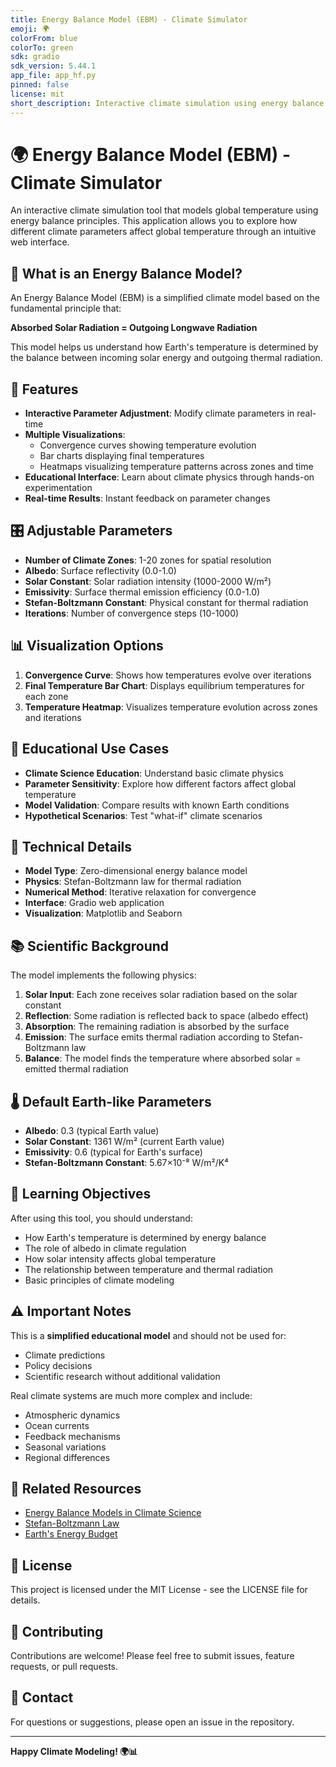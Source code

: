 ```yaml
---
title: Energy Balance Model (EBM) - Climate Simulator
emoji: 🌍
colorFrom: blue
colorTo: green
sdk: gradio
sdk_version: 5.44.1
app_file: app_hf.py
pinned: false
license: mit
short_description: Interactive climate simulation using energy balance model
---
```


# 🌍 Energy Balance Model (EBM) - Climate Simulator

An interactive climate simulation tool that models global temperature using energy balance principles. This application allows you to explore how different climate parameters affect global temperature through an intuitive web interface.

## 🔬 What is an Energy Balance Model?

An Energy Balance Model (EBM) is a simplified climate model based on the fundamental principle that:

**Absorbed Solar Radiation = Outgoing Longwave Radiation**

This model helps us understand how Earth's temperature is determined by the balance between incoming solar energy and outgoing thermal radiation.

## 🚀 Features

- **Interactive Parameter Adjustment**: Modify climate parameters in real-time
- **Multiple Visualizations**: 
  - Convergence curves showing temperature evolution
  - Bar charts displaying final temperatures
  - Heatmaps visualizing temperature patterns across zones and time
- **Educational Interface**: Learn about climate physics through hands-on experimentation
- **Real-time Results**: Instant feedback on parameter changes

## 🎛️ Adjustable Parameters

- **Number of Climate Zones**: 1-20 zones for spatial resolution
- **Albedo**: Surface reflectivity (0.0-1.0)
- **Solar Constant**: Solar radiation intensity (1000-2000 W/m²)
- **Emissivity**: Surface thermal emission efficiency (0.0-1.0)
- **Stefan-Boltzmann Constant**: Physical constant for thermal radiation
- **Iterations**: Number of convergence steps (10-1000)

## 📊 Visualization Options

1. **Convergence Curve**: Shows how temperatures evolve over iterations
2. **Final Temperature Bar Chart**: Displays equilibrium temperatures for each zone
3. **Temperature Heatmap**: Visualizes temperature evolution across zones and iterations

## 🧪 Educational Use Cases

- **Climate Science Education**: Understand basic climate physics
- **Parameter Sensitivity**: Explore how different factors affect global temperature
- **Model Validation**: Compare results with known Earth conditions
- **Hypothetical Scenarios**: Test "what-if" climate scenarios

## 🔧 Technical Details

- **Model Type**: Zero-dimensional energy balance model
- **Physics**: Stefan-Boltzmann law for thermal radiation
- **Numerical Method**: Iterative relaxation for convergence
- **Interface**: Gradio web application
- **Visualization**: Matplotlib and Seaborn

## 📚 Scientific Background

The model implements the following physics:

1. **Solar Input**: Each zone receives solar radiation based on the solar constant
2. **Reflection**: Some radiation is reflected back to space (albedo effect)
3. **Absorption**: The remaining radiation is absorbed by the surface
4. **Emission**: The surface emits thermal radiation according to Stefan-Boltzmann law
5. **Balance**: The model finds the temperature where absorbed solar = emitted thermal radiation

## 🌡️ Default Earth-like Parameters

- **Albedo**: 0.3 (typical Earth value)
- **Solar Constant**: 1361 W/m² (current Earth value)
- **Emissivity**: 0.6 (typical for Earth's surface)
- **Stefan-Boltzmann Constant**: 5.67×10⁻⁸ W/m²/K⁴

## 🎯 Learning Objectives

After using this tool, you should understand:

- How Earth's temperature is determined by energy balance
- The role of albedo in climate regulation
- How solar intensity affects global temperature
- The relationship between temperature and thermal radiation
- Basic principles of climate modeling

## ⚠️ Important Notes

This is a **simplified educational model** and should not be used for:
- Climate predictions
- Policy decisions
- Scientific research without additional validation

Real climate systems are much more complex and include:
- Atmospheric dynamics
- Ocean currents
- Feedback mechanisms
- Seasonal variations
- Regional differences

## 🔗 Related Resources

- [Energy Balance Models in Climate Science](https://en.wikipedia.org/wiki/Energy_balance_model)
- [Stefan-Boltzmann Law](https://en.wikipedia.org/wiki/Stefan%E2%80%93Boltzmann_law)
- [Earth's Energy Budget](https://en.wikipedia.org/wiki/Earth%27s_energy_budget)

## 📄 License

This project is licensed under the MIT License - see the LICENSE file for details.

## 🤝 Contributing

Contributions are welcome! Please feel free to submit issues, feature requests, or pull requests.

## 📧 Contact

For questions or suggestions, please open an issue in the repository.

---

**Happy Climate Modeling! 🌍📊**
